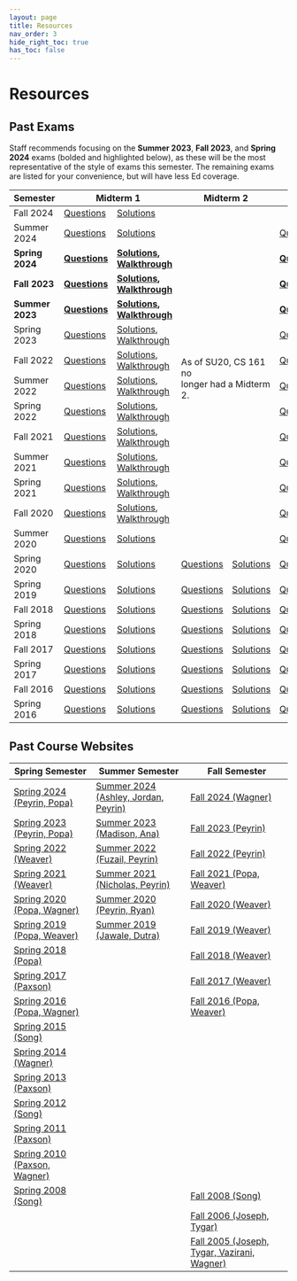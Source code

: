 ```yaml
---
layout: page
title: Resources
nav_order: 3
hide_right_toc: true
has_toc: false
---
```


# Resources

## Past Exams

Staff recommends focusing on the <strong>Summer 2023</strong>, <strong>Fall 2023</strong>, and <strong>Spring 2024</strong> exams (bolded and highlighted below), as these will be the most representative of the style of exams this semester. The remaining exams are listed for your convenience, but will have less Ed coverage.

<table>
<thead>
  <tr>
    <th>Semester</th>
    <th colspan="2">Midterm 1<br></th>
    <th colspan="2">Midterm 2</th>
    <th colspan="2">Final</th>
  </tr>
</thead>
<tbody>
  <tr>
      <td>Fall 2024</td>
      <td><a href="https://assets.cs161.org/exams/fa24/fa24mt.pdf" aria-label="Questions for Fall 2024 Midterm">Questions</a></td>
      <td><a href="https://assets.cs161.org/exams/fa24/fa24mtsolutions.pdf" aria-label="Solutions for Fall 2024 Midterm">Solutions</a></td>
      <td colspan="2" rowspan="14">As of SU20, CS 161 no<br>longer had a Midterm 2.</td>
      <td></td>
      <td></td>
  </tr>
  <tr>
      <td>Summer 2024</td>
      <td><a href="https://assets.cs161.org/exams/su24/su24mt.pdf" aria-label="Questions for Summer 2024 Midterm">Questions</a></td>
      <td><a href="https://assets.cs161.org/exams/su24/su24mtsolutions.pdf" aria-label="Solutions for Summer 2024 Midterm">Solutions</a></td>
      <td><a href="https://assets.cs161.org/exams/su24/su24final.pdf" aria-label="Questions for Summer 2024 Final">Questions</a></td>
      <td><a href="https://assets.cs161.org/exams/su24/su24finalsolutions.pdf" aria-label="Solutions for Summer 2024 Final">Solutions</a>, <a href="https://www.youtube.com/playlist?list=PLfBkt1-_BHX-wDKpXNk8xQYVAt6zYwm-x" aria-label="Walkthrough for Summer 2024 Final">Walkthrough</a></td>
  </tr>
  <tr class="cell-highlight">
      <td><strong>Spring 2024</strong></td>
      <td><strong><a href="https://assets.cs161.org/exams/sp24/sp24mt.pdf" aria-label="Questions for Spring 2024 Midterm">Questions</a></strong></td>
      <td><strong><a href="https://assets.cs161.org/exams/sp24/sp24mtsolutions.pdf" aria-label="Solutions for Spring 2024 Midterm">Solutions</a>, <a href="https://www.youtube.com/playlist?list=PLfBkt1-_BHX9mqS8ZOf9CqHdnOZ3AuAQY" aria-label="Walkthrough for Spring 2024 Midterm">Walkthrough</a></strong></td>
      <td><strong><a href="https://assets.cs161.org/exams/sp24/sp24final.pdf" aria-label="Questions for Spring 2024 Final">Questions</a></strong></td>
      <td><strong><a href="https://assets.cs161.org/exams/sp24/sp24finalsolutions.pdf" aria-label="Solutions for Spring 2024 Final">Solutions</a>, <a href="https://www.youtube.com/playlist?list=PLfBkt1-_BHX8EvBsNR_ffQJ_y0FZSCkrK" aria-label="Walkthrough for Spring 2024 Final">Walkthrough</a></strong></td>
  </tr>
  <tr class="cell-highlight">
    <td><strong>Fall 2023</strong></td>
    <td><strong><a href="https://assets.cs161.org/exams/fa23/fa23mt.pdf" aria-label="Questions for Fall 2023 Midterm">Questions</a></strong></td>
    <td><strong><a href="https://assets.cs161.org/exams/fa23/fa23mtsolutions.pdf"  aria-label="Solutions for Fall 2023 Midterm">Solutions</a>, <a href="https://www.youtube.com/playlist?list=PLfBkt1-_BHX9IJv5ccJ8zd7W4QnSUu8i5"  aria-label="Walkthrough for Fall 2023 Midterm">Walkthrough</a></strong></td>
    <td><strong><a href="https://assets.cs161.org/exams/fa23/fa23final.pdf"  aria-label="Questions for Fall 2023 Final">Questions</a></strong></td>
    <td><strong><a href="https://assets.cs161.org/exams/fa23/fa23finalsolutions.pdf"  aria-label="Solutions for Fall 2023 Final">Solutions</a>, <a href="https://www.youtube.com/playlist?list=PLfBkt1-_BHX-EUO8yEtNlfowaEtXdt6Zx"  aria-label="Walkthrough for Fall 2023 Final">Walkthrough</a></strong></td>
 </tr>
  <tr class="cell-highlight">
    <td><strong>Summer 2023</strong></td>
    <td><strong><a href="https://assets.cs161.org/exams/su23/su23mt.pdf"  aria-label="Questions for Summer 2023 Midterm">Questions</a></strong></td>
    <td><strong><a href="https://assets.cs161.org/exams/su23/su23mtsolutions.pdf" aria-label="Solutions for Summer 2023 Midterm">Solutions</a>, <a href="https://www.youtube.com/playlist?list=PLfBkt1-_BHX_KmgS1VIwwHOqU4-8IzggZ" aria-label="Walkthrough for Summer 2023 Midterm">Walkthrough</a></strong></td>
    <td><strong><a href="https://assets.cs161.org/exams/su23/su23final.pdf" aria-label="Questions for Summer 2023 Final">Questions</a></strong></td>
    <td><strong><a href="https://assets.cs161.org/exams/su23/su23finalsolutions.pdf" aria-label="Solutions for Summer 2023 Final">Solutions</a>, <a href="https://www.youtube.com/playlist?list=PLfBkt1-_BHX_31EKt0wOdcw3o-C_IL1HD" aria-label="Walkthrough for Summer 2023 Final">Walkthrough</a></strong></td>
 </tr>
  <tr>
    <td>Spring 2023</td>
    <td><a href="https://assets.cs161.org/exams/sp23/sp23mt.pdf" aria-label="Questions for Spring 2023 Midterm">Questions</a></td>
    <td><a href="https://assets.cs161.org/exams/sp23/sp23mtsolutions.pdf" aria-label="Solutions for Spring 2023 Midterm">Solutions</a>, <a href="https://www.youtube.com/playlist?list=PLfBkt1-_BHX9Gw66I_qqG_xO_ZramggPo" aria-label="Walkthrough for Spring 2023 Midterm">Walkthrough</a></td>
    <td><a href="https://assets.cs161.org/exams/sp23/sp23final.pdf" aria-label="Questions for Spring 2023 Final">Questions</a></td>
    <td><a href="https://assets.cs161.org/exams/sp23/sp23finalsolutions.pdf" aria-label="Solutions for Spring 2023 Final">Solutions</a>, <a href="https://www.youtube.com/playlist?list=PLfBkt1-_BHX94huVwO2ggb4MZxEml9bft" aria-label="Walkthrough for Spring 2023 Final">Walkthrough</a></td>
 </tr>
  <tr>
    <td>Fall 2022</td>
    <td><a href="https://assets.cs161.org/exams/fa22/fa22mt1.pdf" aria-label="Questions for Fall 2022 Midterm">Questions</a></td>
    <td><a href="https://assets.cs161.org/exams/fa22/fa22mt1solutions.pdf" aria-label="Solutions for Fall 2022 Midterm">Solutions</a>, <a href="https://www.youtube.com/playlist?list=PLfBkt1-_BHX9hwHLqxFUK1H5zibhXBVrq" aria-label="Walkthrough for Fall 2022 Midterm">Walkthrough</a></td>
    <td><a href="https://assets.cs161.org/exams/fa22/fa22final.pdf" aria-label="Questions for Fall 2022 Final">Questions</a></td>
    <td><a href="https://assets.cs161.org/exams/fa22/fa22finalsolutions.pdf" aria-label="Solutions for Fall 2022 Final">Solutions</a>, <a href="https://www.youtube.com/playlist?list=PLfBkt1-_BHX9ztHF4lmk4MsHuRXZSh3fB" aria-label="Walkthrough for Fall 2022 Final">Walkthrough</a></td>
 </tr>
  <tr>
    <td>Summer 2022</td>
    <td><a href="https://assets.cs161.org/exams/su22/su22mt.pdf" aria-label="Questions for Summer 2022 Midterm">Questions</a></td>
    <td><a href="https://assets.cs161.org/exams/su22/su22mtsolutions.pdf" aria-label="Solutions for Summer 2022 Midterm">Solutions</a>, <a href="https://www.youtube.com/playlist?list=PLfBkt1-_BHX_dHucfNmbCT-6gIfT5QImC" aria-label="Walkthrough for Summer 2022 Midterm">Walkthrough</a></td>
    <td><a href="https://assets.cs161.org/exams/su22/su22final.pdf" aria-label="Questions for Summer 2022 Final">Questions</a></td>
    <td><a href="https://assets.cs161.org/exams/su22/su22finalsolutions.pdf" aria-label="Solutions for Summer 2022 Final">Solutions</a>, <a href="https://www.youtube.com/playlist?list=PLfBkt1-_BHX9xVkX-fqGJRK0vWrPGuM7O" aria-label="Walkthrough for Summer 2022 Final">Walkthrough</a></td>
  </tr>
  <tr>
    <td>Spring 2022</td>
    <td><a href="https://assets.cs161.org/exams/sp22/sp22mt.pdf" aria-label="Questions for Spring 2022 Midterm">Questions</a></td>
    <td><a href="https://assets.cs161.org/exams/sp22/sp22mtsolutions.pdf" aria-label="Solutions for Spring 2022 Midterm">Solutions</a>, <a href="https://www.youtube.com/playlist?list=PLfBkt1-_BHX_Oq5peoWRbYaW3II8VrA04"  aria-label="Walkthrough for Spring 2022 Midterm">Walkthrough</a></td>
    <td><a href="https://assets.cs161.org/exams/sp22/sp22final.pdf" aria-label="Questions for Spring 2022 Final">Questions</a></td>
    <td><a href="https://assets.cs161.org/exams/sp22/sp22finalsolutions.pdf" aria-label="Solutions for Spring 2022 Final">Solutions</a>, <a href="https://www.youtube.com/playlist?list=PLfBkt1-_BHX-sGW2eMT5EloDyFqBqCMvr" aria-label="Walkthrough for Spring 2022 Final">Walkthrough</a></td>
  </tr>
  <tr>
    <td>Fall 2021</td>
    <td><a href="https://assets.cs161.org/exams/fa21/fa21mt1.pdf" aria-label="Questions for Fall 2021 Midterm">Questions</a></td>
    <td><a href="https://assets.cs161.org/exams/fa21/fa21mt1solutions.pdf" aria-label="Solutions for Fall 2021 Midterm">Solutions</a>, <a href="https://www.youtube.com/playlist?list=PLfBkt1-_BHX_VAIdpm3QyXxZl1EGMCaZG" aria-label="Walkthrough for Fall 2021 Midterm">Walkthrough</a></td>
    <td><a href="https://assets.cs161.org/exams/fa21/fa21final.pdf" aria-label="Questions for Fall 2021 Final">Questions</a></td>
    <td><a href="https://assets.cs161.org/exams/fa21/fa21finalsolutions.pdf" aria-label="Solutions for Fall 2021 Final">Solutions</a>, <a href="https://www.youtube.com/playlist?list=PLfBkt1-_BHX9u2PKT1WPnnhmh7U3pxaXM" aria-label="Walkthrough for Fall 2021 Final">Walkthrough</a></td>
  </tr>
  <tr>
    <td>Summer 2021</td>
    <td><a href="https://assets.cs161.org/exams/su21/su21mt.pdf" aria-label="Questions for Summer 2021 Midterm">Questions</a></td>
    <td><a href="https://assets.cs161.org/exams/su21/su21mtsolutions.pdf" aria-label="Solutions for Summer 2021 Midterm">Solutions</a>, <a href="https://www.youtube.com/playlist?list=PLfBkt1-_BHX9hKIPRcAmUkB2HoYPCKdt_" aria-label="Walkthrough for Summer 2021 Midterm">Walkthrough</a></td>
    <td><a href="https://assets.cs161.org/exams/su21/su21final.pdf" aria-label="Questions for Summer 2021 Final">Questions</a></td>
    <td><a href="https://assets.cs161.org/exams/su21/su21finalsolutions.pdf" aria-label="Solutions for Summer 2021 Final">Solutions</a>, <a href="https://www.youtube.com/playlist?list=PLfBkt1-_BHX9MDPhgD7EjjFVvKxglCYPW" aria-label="Walkthrough for Summer 2021 Final">Walkthrough</a></td>
  </tr>
  <tr>
    <td>Spring 2021</td>
    <td><a href="https://assets.cs161.org/exams/sp21/sp21mt.pdf" aria-label="Questions for Spring 2021 Midterm">Questions</a></td>
    <td><a href="https://assets.cs161.org/exams/sp21/sp21mtsolutions.pdf" aria-label="Solutions for Spring 2021 Midterm">Solutions</a>, <a href="https://www.youtube.com/playlist?list=PLfBkt1-_BHX_IieElIGy1c8TmJ5uMebT8" aria-label="Walkthrough for Spring 2021 Midterm">Walkthrough</a></td>
    <td><a href="https://assets.cs161.org/exams/sp21/sp21final.pdf" aria-label="Questions for Spring 2021 Final">Questions</a></td>
    <td><a href="https://assets.cs161.org/exams/sp21/sp21finalsolutions.pdf" aria-label="Solutions for Spring 2021 Final">Solutions</a>, <a href="https://www.youtube.com/playlist?list=PLfBkt1-_BHX_ndlnYNe-zZVTun-w7NxPk" aria-label="Walkthrough for Spring 2021 Final">Walkthrough</a></td>
  </tr>
  <tr>
    <td>Fall 2020</td>
    <td><a href="https://assets.cs161.org/exams/fa20/fa20mt.pdf" aria-label="Questions for Fall 2020 Midterm">Questions</a></td>
    <td><a href="https://assets.cs161.org/exams/fa20/fa20mtsolutions.pdf" aria-label="Solutions for Fall 2020 Midterm">Solutions</a>, <a href="https://www.youtube.com/playlist?list=PLfBkt1-_BHX81flFLC3Y6D_dfiL8EjhSa" aria-label="Walkthrough for Fall 2020 Midterm">Walkthrough</a></td>
    <td><a href="https://assets.cs161.org/exams/fa20/fa20final.pdf" aria-label="Questions for Fall 2020 Final">Questions</a></td>
    <td><a href="https://assets.cs161.org/exams/fa20/fa20finalsolutions.pdf" aria-label="Solutions for Fall 2020 Final">Solutions</a></td>
  </tr>
  <tr>
    <td>Summer 2020</td>
    <td><a href="https://assets.cs161.org/exams/su20/su20mt.pdf" aria-label="Questions for Summer 2020 Midterm">Questions</a></td>
    <td><a href="https://assets.cs161.org/exams/su20/su20mtsolutions.pdf" aria-label="Solutions for Summer 2020 Midterm">Solutions</a></td>
    <td><a href="https://assets.cs161.org/exams/su20/su20final.pdf" aria-label="Questions for Summer 2020 Final">Questions</a></td>
    <td><a href="https://assets.cs161.org/exams/su20/su20finalsolutions.pdf" aria-label="Solutions for Summer 2020 Final">Solutions</a></td>
  </tr>
  <tr>
    <td>Spring 2020</td>
    <td><a href="https://assets.cs161.org/exams/sp20/sp20mt1.pdf" aria-label="Questions for Spring 2020 Midterm 1">Questions</a></td>
    <td><a href="https://assets.cs161.org/exams/sp20/sp20mt1solutions.pdf" aria-label="Solutions for Spring 2020 Midterm 1">Solutions</a></td>
    <td><a href="https://assets.cs161.org/exams/sp20/sp20mt2.pdf" aria-label="Questions for Spring 2020 Midterm 2">Questions</a></td>
    <td><a href="https://assets.cs161.org/exams/sp20/sp20mt2solutions.pdf" aria-label="Solutions for Spring 2020 Midterm 2">Solutions</a></td>
    <td><a href="https://assets.cs161.org/exams/sp20/sp20final.pdf" aria-label="Questions for Spring 2020 Final">Questions</a></td>
    <td><a href="https://assets.cs161.org/exams/sp20/sp20finalsolutions.pdf" aria-label="Solutions for Spring 2020 Final">Solutions</a></td>
  </tr>
  <tr>
    <td>Spring 2019</td>
    <td><a href="https://assets.cs161.org/exams/sp19/sp19mt1.pdf" aria-label="Questions for Spring 2019 Midterm 1">Questions</a></td>
    <td><a href="https://assets.cs161.org/exams/sp19/sp19mt1solutions.pdf" aria-label="Solutions for Spring 2019 Midterm 1">Solutions</a></td>
    <td><a href="https://assets.cs161.org/exams/sp19/sp19mt2.pdf" aria-label="Questions for Spring 2019 Midterm 2">Questions</a></td>
    <td><a href="https://assets.cs161.org/exams/sp19/sp19mt2solutions.pdf" aria-label="Solutions for Spring 2019 Midterm 2">Solutions</a></td>
    <td><a href="https://assets.cs161.org/exams/sp19/sp19final.pdf" aria-label="Questions for Spring 2019 Final">Questions</a></td>
    <td><a href="https://assets.cs161.org/exams/sp19/sp19finalsolutions.pdf" aria-label="Solutions for Spring 2019 Final">Solutions</a></td>
  </tr>
  <tr>
    <td>Fall 2018</td>
    <td><a href="https://assets.cs161.org/exams/fa18/fa18mt1.pdf" aria-label="Questions for Fall 2018 Midterm 1">Questions</a></td>
    <td><a href="https://assets.cs161.org/exams/fa18/fa18mt1solutions.pdf" aria-label="Solutions for Fall 2018 Midterm 1">Solutions</a></td>
    <td><a href="https://assets.cs161.org/exams/fa18/fa18mt2.pdf" aria-label="Questions for Fall 2018 Midterm 2">Questions</a></td>
    <td><a href="https://assets.cs161.org/exams/fa18/fa18mt2solutions.pdf" aria-label="Solutions for Fall 2018 Midterm 2">Solutions</a></td>
    <td><a href="https://assets.cs161.org/exams/fa18/fa18final.pdf" aria-label="Questions for Fall 2018 Final">Questions</a></td>
    <td><a href="https://assets.cs161.org/exams/fa18/fa18finalsolutions.pdf" aria-label="Solutions for Fall 2018 Final">Solutions</a></td>
  </tr>
  <tr>
    <td>Spring 2018</td>
    <td><a href="https://assets.cs161.org/exams/sp18/sp18mt1.pdf" aria-label="Questions for Spring 2018 Midterm 1">Questions</a></td>
    <td><a href="https://assets.cs161.org/exams/sp18/sp18mt1solutions.pdf" aria-label="Solutions for Spring 2018 Midterm 1">Solutions</a></td>
    <td><a href="https://assets.cs161.org/exams/sp18/sp18mt2.pdf" aria-label="Questions for Spring 2018 Midterm 2">Questions</a></td>
    <td><a href="https://assets.cs161.org/exams/sp18/sp18mt2solutions.pdf" aria-label="Solutions for Spring 2018 Midterm 2">Solutions</a></td>
    <td><a href="https://assets.cs161.org/exams/sp18/sp18final.pdf" aria-label="Questions for Spring 2018 Final">Questions</a></td>
    <td><a href="https://assets.cs161.org/exams/sp18/sp18finalsolutions.pdf" aria-label="Solutions for Spring 2018 Final">Solutions</a></td>
  </tr>
  <tr>
    <td>Fall 2017</td>
    <td><a href="https://assets.cs161.org/exams/fa17/fa17mt1.pdf" aria-label="Questions for Fall 2017 Midterm 1">Questions</a></td>
    <td><a href="https://assets.cs161.org/exams/fa17/fa17mt1solutions.pdf" aria-label="Solutions for Fall 2017 Midterm 1">Solutions</a></td>
    <td><a href="https://assets.cs161.org/exams/fa17/fa17mt2.pdf" aria-label="Questions for Fall 2017 Midterm 2">Questions</a></td>
    <td><a href="https://assets.cs161.org/exams/fa17/fa17mt2solutions.pdf" aria-label="Solutions for Fall 2017 Midterm 2">Solutions</a></td>
    <td><a href="https://assets.cs161.org/exams/fa17/fa17final.pdf" aria-label="Questions for Fall 2017 Final">Questions</a></td>
    <td><a href="https://assets.cs161.org/exams/fa17/fa17finalsolutions.pdf" aria-label="Solutions for Fall 2017 Final">Solutions</a></td>
  </tr>
  <tr>
    <td>Spring 2017</td>
    <td><a href="https://assets.cs161.org/exams/sp17/sp17mt1.pdf" aria-label="Questions for Spring 2017 Midterm 1">Questions</a></td>
    <td><a href="https://assets.cs161.org/exams/sp17/sp17mt1solutions.pdf" aria-label="Solutions for Spring 2017 Midterm 1">Solutions</a></td>
    <td><a href="https://assets.cs161.org/exams/sp17/sp17mt2.pdf" aria-label="Questions for Spring 2017 Midterm 2">Questions</a></td>
    <td><a href="https://assets.cs161.org/exams/sp17/sp17mt2solutions.pdf" aria-label="Solutions for Spring 2017 Midterm 2">Solutions</a></td>
    <td><a href="https://assets.cs161.org/exams/sp17/sp17final.pdf" aria-label="Questions for Spring 2017 Final">Questions</a></td>
    <td><a href="https://assets.cs161.org/exams/sp17/sp17finalsolutions.pdf" aria-label="Solutions for Spring 2017 Final">Solutions</a></td>
  </tr>
  <tr>
    <td>Fall 2016</td>
    <td><a href="https://assets.cs161.org/exams/fa16/fa16mt1.pdf" aria-label="Questions for Fall 2016 Midterm 1">Questions</a></td>
    <td><a href="https://assets.cs161.org/exams/fa16/fa16mt1solutions.pdf" aria-label="Solutions for Fall 2016 Midterm 1">Solutions</a></td>
    <td><a href="https://assets.cs161.org/exams/fa16/fa16mt2.pdf" aria-label="Questions for Fall 2016 Midterm 2">Questions</a></td>
    <td><a href="https://assets.cs161.org/exams/fa16/fa16mt2solutions.pdf" aria-label="Solutions for Fall 2016 Midterm 2">Solutions</a></td>
    <td><a href="https://assets.cs161.org/exams/fa16/fa16final.pdf" aria-label="Questions for Fall 2016 Final">Questions</a></td>
    <td><a href="https://assets.cs161.org/exams/fa16/fa16finalsolutions.pdf" aria-label="Solutions for Fall 2016 Final">Solutions</a></td>
  </tr>
  <tr>
    <td>Spring 2016</td>
    <td><a href="https://assets.cs161.org/exams/sp16/sp16mt1.pdf" aria-label="Questions for Spring 2016 Midterm 1">Questions</a></td>
    <td><a href="https://assets.cs161.org/exams/sp16/sp16mt1solutions.pdf" aria-label="Solutions for Spring 2016 Midterm 1">Solutions</a></td>
    <td><a href="https://assets.cs161.org/exams/sp16/sp16mt2.pdf" aria-label="Questions for Spring 2016 Midterm 2">Questions</a></td>
    <td><a href="https://assets.cs161.org/exams/sp16/sp16mt2solutions.pdf" aria-label="Solutions for Spring 2016 Midterm 2">Solutions</a></td>
    <td><a href="https://assets.cs161.org/exams/sp16/sp16final.pdf" aria-label="Questions for Spring 2016 Final">Questions</a></td>
    <td><a href="https://assets.cs161.org/exams/sp16/sp16finalsolutions.pdf" aria-label="Solutions for Spring 2016 Final">Solutions</a></td>
  </tr>
</tbody>
</table>

## Past Course Websites

<table>
<thead>
  <tr>
    <th>Spring Semester</th>
    <th>Summer Semester</th>
    <th>Fall Semester</th>
  </tr>
</thead>
<tbody>
  <tr>
    <td><a href="https://sp24.cs161.org/">Spring 2024 (Peyrin, Popa)</a></td>
    <td><a href="https://su24.cs161.org/">Summer 2024 (Ashley, Jordan, Peyrin)</a></td>
    <td><a href="https://fa24.cs161.org/">Fall 2024 (Wagner)</a></td>
  </tr>
  <tr>
    <td><a href="https://sp23.cs161.org/">Spring 2023 (Peyrin, Popa)</a></td>
    <td><a href="https://su23.cs161.org/">Summer 2023 (Madison, Ana)</a></td>
    <td><a href="https://fa23.cs161.org/">Fall 2023 (Peyrin)</a></td>
  </tr>
  <tr>
    <td><a href="https://sp22.cs161.org/">Spring 2022 (Weaver)</a></td>
    <td><a href="https://su22.cs161.org/">Summer 2022 (Fuzail, Peyrin)</a></td>
    <td><a href="https://fa22.cs161.org/">Fall 2022 (Peyrin)</a></td>
  </tr>
  <tr>
    <td><a href="https://sp21.cs161.org/">Spring 2021 (Weaver)</a></td>
    <td><a href="https://su21.cs161.org/">Summer 2021 (Nicholas, Peyrin)</a></td>
    <td><a href="https://fa21.cs161.org/">Fall 2021 (Popa, Weaver)</a></td>
  </tr>
  <tr>
    <td><a href="https://sp20.cs161.org/">Spring 2020 (Popa, Wagner)</a></td>
    <td><a href="https://su20.cs161.org/">Summer 2020 (Peyrin, Ryan)</a></td>
    <td><a href="https://fa20.cs161.org/">Fall 2020 (Weaver)</a></td>
  </tr>
  <tr>
    <td><a href="https://inst.eecs.berkeley.edu/~cs161/sp19/">Spring 2019 (Popa, Weaver)</a></td>
    <td><a href="https://inst.eecs.berkeley.edu/~cs161/su19/">Summer 2019 (Jawale, Dutra)</a></td>
    <td><a href="https://fa19.cs161.org/">Fall 2019 (Weaver)</a></td>
  </tr>
  <tr>
    <td><a href="https://inst.eecs.berkeley.edu/~cs161/sp18/">Spring 2018 (Popa)</a></td>
    <td></td>
    <td><a href="https://inst.eecs.berkeley.edu/~cs161/fa18/">Fall 2018 (Weaver)</a></td>
  </tr>
  <tr>
    <td><a href="https://www.icir.org/vern/cs161-sp17/">Spring 2017 (Paxson)</a></td>
    <td></td>
    <td><a href="https://inst.eecs.berkeley.edu/~cs161/fa17/">Fall 2017 (Weaver)</a></td>
  </tr>
  <tr>
    <td><a href="https://inst.eecs.berkeley.edu/~cs161/sp16/">Spring 2016 (Popa, Wagner)</a></td>
    <td></td>
    <td><a href="https://inst.eecs.berkeley.edu/~cs161/fa16/">Fall 2016 (Popa, Weaver)</a></td>
  </tr>
  <tr>
    <td><a href="https://inst.eecs.berkeley.edu/~cs161/sp15/">Spring 2015 (Song)</a></td>
    <td></td>
    <td></td>
  </tr>
  <tr>
    <td><a href="https://inst.eecs.berkeley.edu/~cs161/sp14/">Spring 2014 (Wagner)</a></td>
    <td></td>
    <td></td>
  </tr>
  <tr>
    <td><a href="http://www.icir.org/vern/cs161-sp13/">Spring 2013 (Paxson)</a></td>
    <td></td>
    <td></td>
  </tr>
  <tr>
    <td><a href="https://people.eecs.berkeley.edu/~dawnsong/teaching/s12-cs161/">Spring 2012 (Song)</a></td>
    <td></td>
    <td></td>
  </tr>
  <tr>
    <td><a href="https://inst.eecs.berkeley.edu/~cs161/sp11/">Spring 2011 (Paxson)</a></td>
    <td></td>
    <td></td>
  </tr>
  <tr>
    <td><a href="https://inst.eecs.berkeley.edu/~cs161/sp10/">Spring 2010 (Paxson, Wagner)</a></td>
    <td></td>
    <td></td>
  </tr>
  <tr>
    <td><a href="https://inst.eecs.berkeley.edu/~cs161/sp08/">Spring 2008 (Song)</a></td>
    <td></td>
    <td><a href="https://inst.eecs.berkeley.edu/~cs161/fa08/">Fall 2008 (Song)</a></td>
  </tr>
  <tr>
    <td></td>
    <td></td>
    <td><a href="https://inst.eecs.berkeley.edu/~cs161/fa06/">Fall 2006 (Joseph, Tygar)</a></td>
  </tr>
  <tr>
    <td></td>
    <td></td>
    <td><a href="https://inst.eecs.berkeley.edu/~cs161/fa05/">Fall 2005 (Joseph, Tygar, Vazirani, Wagner)</a></td>
  </tr>
</tbody>
</table>
